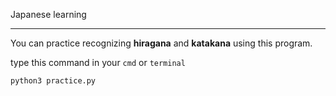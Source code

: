 Japanese learning

--- 

You can practice recognizing **hiragana** and **katakana** using this program.

type this command in your `cmd` or `terminal`
```bash
python3 practice.py
```

